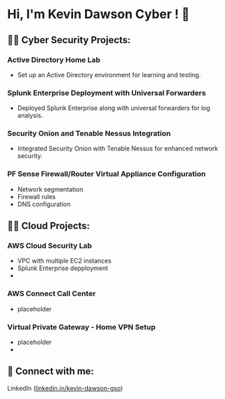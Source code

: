 # Hi, I'm Kevin Dawson Cyber ! 👋

## 👨‍💻 Cyber Security Projects:

### Active Directory Home Lab
- Set up an Active Directory environment for learning and testing.

### Splunk Enterprise Deployment with Universal Forwarders
- Deployed Splunk Enterprise along with universal forwarders for log analysis.

### Security Onion and Tenable Nessus Integration
- Integrated Security Onion with Tenable Nessus for enhanced network security.

### PF Sense Firewall/Router Virtual Appliance Configuration
- Network segmentation
- Firewall rules
- DNS configuration

 ## 👨‍💻 Cloud Projects:
 
 ### AWS Cloud Security Lab
 - VPC with multiple EC2 instances
 - Splunk Enterprise depployment
 - 
### AWS Connect Call Center
- placeholder

### Virtual Private Gateway - Home VPN Setup
- placeholder
- 
## 🤳 Connect with me:
LinkedIn ([linkedin.in/kevin-dawson-gso](https://www.linkedin.com/in/kevin-dawson-gso/))

